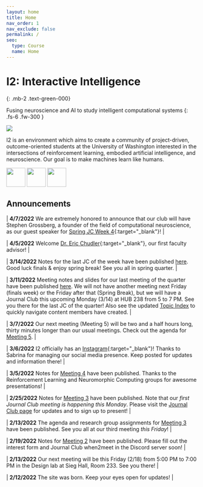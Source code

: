 ```yaml
---
layout: home
title: Home
nav_order: 1
nav_exclude: false
permalink: /
seo:
  type: Course
  name: Home
---
```


# I2: Interactive Intelligence
{: .mb-2 .text-green-000}

Fusing neuroscience and AI to study intelligent computational systems
{: .fs-6 .fw-300 }

![](https://interactive-intelligence.github.io/assets/images/site-banner.png)

I2 is an environment which aims to create a community of project-driven, outcome-oriented students at the University of Washington interested in the intersections of reinforcement learning, embodied artificial intelligence, and neuroscience. Our goal is to make machines learn like humans.

<a href="https://discord.gg/DZuyeyVHVV"><img src="https://user-images.githubusercontent.com/73039742/156947590-e515ea57-2803-4752-a6fa-cf0c561fdfe6.png" width="50" height="50" /></a>
<a href="mailto:interintel@uw.edu"><img src="https://user-images.githubusercontent.com/73039742/156947555-2db4cf96-3e4d-4bd9-b9d8-ca50c12a153c.png" width="50" height="50" /></a>
<a href="https://www.instagram.com/uw_i2/"><img src="https://user-images.githubusercontent.com/73039742/156947342-99cff128-204c-44ec-a6f5-88147a983755.png" width="50" height="50" /></a>

## Announcements

| **4/7/2022** We are extremely honored to announce that our club will have Stephen Grossberg, a founder of the field of computational neuroscience, as our guest speaker for [Spring JC Week 4](https://interactive-intelligence.github.io/jc/spr2022/meeting-4){:target="_blank"}! |

| **4/5/2022** Welcome [Dr. Eric Chudler](https://interactive-intelligence.github.io/staff#faculty-advisors){:target="_blank"}, our first faculty advisor! |

| **3/14/2022** Notes for the last JC of the week have been published [here](https://interactive-intelligence.github.io/jc/win2022/meeting-3). Good luck finals & enjoy spring break! See you all in spring quarter. |

| **3/11/2022** Meeting notes and slides for our last meeting of the quarter have been published [here](https://interactive-intelligence.github.io/meetings/win2022/meeting-5). We will not have another meeting next Friday (finals week) or the Friday after that (Spring Break), but we will have a Journal Club this upcoming Monday (3/14) at HUB 238 from 5 to 7 PM. See you there for the last JC of the quarter! Also see the updated [Topic Index](https://interactive-intelligence.github.io/resources/topic-index) to quickly navigate content members have created. |

| **3/7/2022** Our next meeting (Meeting 5) will be two and a half hours long, thirty minutes longer than our usual meetings. Check out the agenda for [Meeting 5](https://interactive-intelligence.github.io/meetings/win2022/meeting-5). |

| **3/6/2022** I2 officially has an [Instagram](https://www.instagram.com/uw_i2/){:target="_blank"}! Thanks to Sabrina for managing our social media presence. Keep posted for updates and information there! |

| **3/5/2022** Notes for [Meeting 4](https://interactive-intelligence.github.io/meetings/win2022/meeting-4) have been published. Thanks to the Reinforcement Learning and Neuromorphic Computing groups for awesome presentations! |

| **2/25/2022** Notes for [Meeting 3](https://interactive-intelligence.github.io/meetings/win2022/meeting-3) have been published. Note that our *first Journal Club meeting is happening this Monday*. Please visit the [Journal Club page](https://interactive-intelligence.github.io/jc) for updates and to sign up to present! |

| **2/13/2022** The agenda and research group assignments for [Meeting 3](https://interactive-intelligence.github.io/meetings/win2022/meeting-3) have been published. See you all at our third meeting *this Friday*! |

| **2/19/2022** Notes for [Meeting 2](https://interactive-intelligence.github.io/meetings/win2022/meeting-2) have been published. Please fill out the interest form and Journal Club when2meet in the Discord server soon! |

| **2/13/2022** Our next meeting will be this Friday (2/18) from 5:00 PM to 7:00 PM in the Design lab at Sieg Hall, Room 233. See you there! |

| **2/12/2022** The site was born. Keep your eyes open for updates! |
